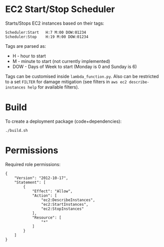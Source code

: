 # EC2 Start/Stop Scheduler

Starts/Stops EC2 instances based on their tags:

	Scheduler:Start   H:7 M:00 DOW:01234
	Scheduler:Stop    H:19 M:00 DOW:01234

Tags are parsed as:

* H - hour to start
* M - minute to start (not currently implemented)
* DOW - Days of Week to start (Monday is 0 and Sunday is 6)

Tags can be customised inside `lambda_function.py`. Also can be restricted to a set `FILTER` for damage mitigation (see filters in `aws ec2 describe-instances help` for available filters).

# Build
To create a deployment package (code+dependencies):

	./build.sh

# Permissions
Required role permissions:

	{
		"Version": "2012-10-17",
		"Statement": [
			{
				"Effect": "Allow",
				"Action": [
					"ec2:DescribeInstances",
					"ec2:StartInstances",
					"ec2:StopInstances"
				],
				"Resource": [
					"*"
				]
			}
		]
	}
